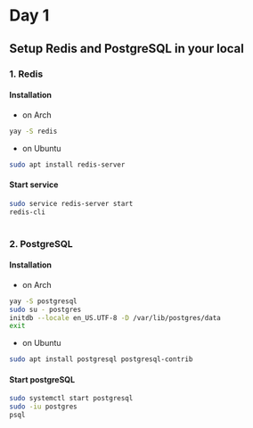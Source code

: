 # Day 1
## Setup Redis and PostgreSQL in your local

### 1. Redis
#### Installation
- on Arch
```bash
yay -S redis
```
- on Ubuntu
```bash
sudo apt install redis-server
```

#### Start service
```bash
sudo service redis-server start
redis-cli
```

<h1></h1>

### 2. PostgreSQL
#### Installation
- on Arch
```bash
yay -S postgresql
sudo su - postgres
initdb --locale en_US.UTF-8 -D /var/lib/postgres/data
exit
```
- on Ubuntu
```bash
sudo apt install postgresql postgresql-contrib
```
#### Start postgreSQL
```bash
sudo systemctl start postgresql
sudo -iu postgres
psql
```
